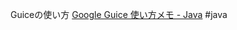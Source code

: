 Guiceの使い方
[Google Guice 使い方メモ - Java](https://qiita.com/opengl-8080/items/6fb69cd2493e149cac3a)
#java 